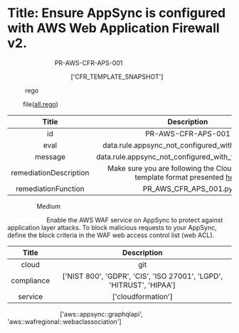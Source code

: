 



# Title: Ensure AppSync is configured with AWS Web Application Firewall v2.


***<font color="white">Master Test Id:</font>*** PR-AWS-CFR-APS-001

***<font color="white">Master Snapshot Id:</font>*** ['CFR_TEMPLATE_SNAPSHOT']

***<font color="white">type:</font>*** rego

***<font color="white">rule:</font>*** file([all.rego])  
  
  
  
  

|Title|Description|
| :---: | :---: |
|id|PR-AWS-CFR-APS-001|
|eval|data.rule.appsync_not_configured_with_firewall_v2|
|message|data.rule.appsync_not_configured_with_firewall_v2_err|
|remediationDescription|Make sure you are following the Cloudformation template format presented <a href='https://docs.aws.amazon.com/AWSCloudFormation/latest/UserGuide/aws-resource-appsync-graphqlapi.html#aws-resource-appsync-graphqlapi--examples' target='_blank'>here</a>|
|remediationFunction|PR_AWS_CFR_APS_001.py|


***<font color="white">Severity:</font>*** Medium

***<font color="white">Description:</font>*** Enable the AWS WAF service on AppSync to protect against application layer attacks. To block malicious requests to your AppSync, define the block criteria in the WAF web access control list (web ACL).  
  
  

|Title|Description|
| :---: | :---: |
|cloud|git|
|compliance|['NIST 800', 'GDPR', 'CIS', 'ISO 27001', 'LGPD', 'HITRUST', 'HIPAA']|
|service|['cloudformation']|


***<font color="white">Resource Types:</font>*** ['aws::appsync::graphqlapi', 'aws::wafregional::webaclassociation']


[all.rego]: https://github.com/prancer-io/prancer-compliance-test/tree/master/aws/iac/all.rego
